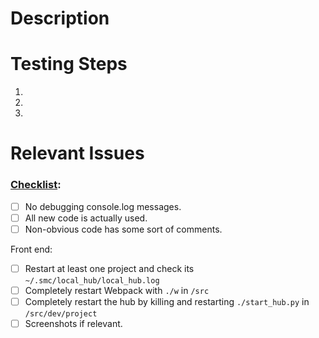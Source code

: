 # Description

# Testing Steps
1.
1.
1.

# Relevant Issues

### [Checklist](https://github.com/sagemathinc/cocalc/wiki/PR-Checklist):
- [ ] No debugging console.log messages.
- [ ] All new code is actually used.
- [ ] Non-obvious code has some sort of comments.

Front end:
- [ ] Restart at least one project and check its `~/.smc/local_hub/local_hub.log`
- [ ] Completely restart Webpack with `./w` in `/src`
- [ ] Completely restart the hub by killing and restarting `./start_hub.py` in `/src/dev/project`
- [ ] Screenshots if relevant.
